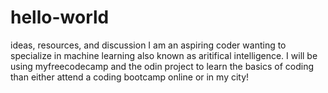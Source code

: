 # hello-world
ideas, resources, and discussion
I am an aspiring coder wanting to specialize in machine learning also known as aritifical intelligence. I will be using myfreecodecamp and the odin project to learn the basics of coding than either attend a coding bootcamp online or in my city!
